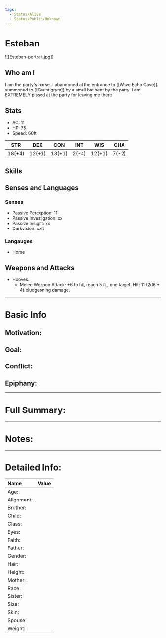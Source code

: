 ```yaml
---
tags:
  - Status/Alive
  - Status/Public/Unknown
---
```



# Esteban
![[Esteban-portrait.jpg]]
## Who am I
I am the party's horse....abandoned at the entrance to [[Wave Echo Cave]]. summoned to [[Gauntlgrym]] by a small bat sent by the party. I am EXTREMELY pissed at the party for leaving me there

## Stats
- AC: 11
- HP: 75  
- Speed: 60ft 

| STR | DEX | CON | INT | WIS | CHA|
| ---- | ---- | ---- | ---- | ---- | ---- |
|18(+4)|12(+1)|13(+1)|2(-4)|12(+1)|7(-2)|

## Skills

## Senses and Languages
### Senses
- Passive Perception: 11
- Passive Investigation: xx
- Passive Insight: xx
- Darkvision: xxft

### Langauges
- Horse

## Weapons and Attacks
- Hooves.
    - Melee Weapon Attack: +6 to hit, reach 5 ft., one target. Hit: 11 (2d6 + 4) bludgeoning damage.

___
# Basic Info

## Motivation: 

## Goal:

## Conflict:

## Epiphany:

___
# Full Summary:

___
# Notes:

___
# Detailed Info:
Name|Value
:-----|-----:
Age:|
Alignment:|
Brother:|
Child:|
Class:|
Eyes:|
Faith:|
Father:|
Gender:|
Hair:|
Height:|
Mother:|
Race:|
Sister:|
Size:|
Skin:|
Spouse:|
Weight:|